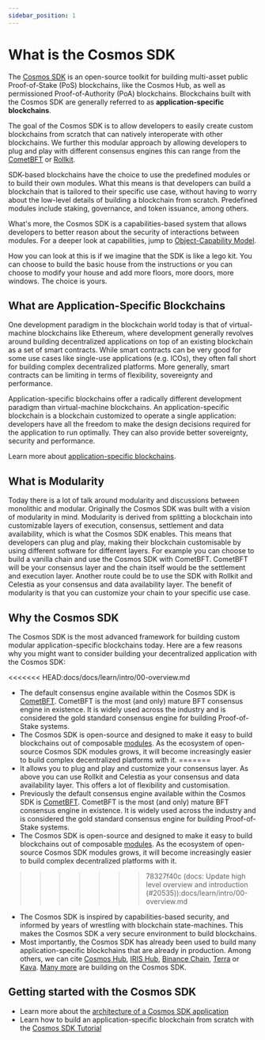 ```yaml
---
sidebar_position: 1
---
```


# What is the Cosmos SDK

The [Cosmos SDK](https://github.com/cosmos/cosmos-sdk) is an open-source toolkit for building multi-asset public Proof-of-Stake (PoS) <df value="blockchain">blockchains</df>, like the Cosmos Hub, as well as permissioned Proof-of-Authority (PoA) blockchains. Blockchains built with the Cosmos SDK are generally referred to as **application-specific blockchains**.

The goal of the Cosmos SDK is to allow developers to easily create custom blockchains from scratch that can natively interoperate with other blockchains. 
We further this modular approach by allowing developers to plug and play with different consensus engines this can range from the [CometBFT](https://github.com/cometbft/cometbft) or [Rollkit](https://rollkit.dev/). 

SDK-based blockchains have the choice to use the predefined modules or to build their own modules. What this means is that developers can build a blockchain that is tailored to their specific use case, without having to worry about the low-level details of building a blockchain from scratch. Predefined modules include staking, governance, and token issuance, among others.

What's more, the Cosmos SDK is a capabilities-based system that allows developers to better reason about the security of interactions between modules. For a deeper look at capabilities, jump to [Object-Capability Model](../advanced/10-ocap.md).

How you can look at this is if we imagine that the SDK is like a lego kit. You can choose to build the basic house from the instructions or you can choose to modify your house and add more floors, more doors, more windows. The choice is yours.

## What are Application-Specific Blockchains

One development paradigm in the blockchain world today is that of virtual-machine blockchains like Ethereum, where development generally revolves around building decentralized applications on top of an existing blockchain as a set of smart contracts. While smart contracts can be very good for some use cases like single-use applications (e.g. ICOs), they often fall short for building complex decentralized platforms. More generally, smart contracts can be limiting in terms of flexibility, sovereignty and performance.

Application-specific blockchains offer a radically different development paradigm than virtual-machine blockchains. An application-specific blockchain is a blockchain customized to operate a single application: developers have all the freedom to make the design decisions required for the application to run optimally. They can also provide better sovereignty, security and performance.

Learn more about [application-specific blockchains](./01-why-app-specific.md).

## What is Modularity

Today there is a lot of talk around modularity and discussions between monolithic and modular. Originally the Cosmos SDK was built with a vision of modularity in mind. Modularity is derived from splitting a blockchain into customizable layers of execution, consensus, settlement and data availability, which is what the Cosmos SDK enables. This means that developers can plug and play, making their blockchain customisable by using different software for different layers. For example you can choose to build a vanilla chain and use the Cosmos SDK with CometBFT. CometBFT will be your consensus layer and the chain itself would be the settlement and execution layer. Another route could be to use the SDK with Rollkit and Celestia as your consensus and data availability layer. The benefit of modularity is that you can customize your chain to your specific use case.

## Why the Cosmos SDK

The Cosmos SDK is the most advanced framework for building custom modular application-specific blockchains today. Here are a few reasons why you might want to consider building your decentralized application with the Cosmos SDK:

<<<<<<< HEAD:docs/docs/learn/intro/00-overview.md
* The default consensus engine available within the Cosmos SDK is [CometBFT](https://github.com/cometbft/cometbft). CometBFT is the most (and only) mature BFT consensus engine in existence. It is widely used across the industry and is considered the gold standard consensus engine for building Proof-of-Stake systems.
* The Cosmos SDK is open-source and designed to make it easy to build blockchains out of composable [modules](../modules). As the ecosystem of open-source Cosmos SDK modules grows, it will become increasingly easier to build complex decentralized platforms with it.
=======
* It allows you to plug and play and customize your consensus layer. As above you can use Rollkit and Celestia as your consensus and data availability layer. This offers a lot of flexibility and customisation. 
* Previously the default consensus engine available within the Cosmos SDK is [CometBFT](https://github.com/cometbft/cometbft). CometBFT is the most (and only) mature BFT consensus engine in existence. It is widely used across the industry and is considered the gold standard consensus engine for building Proof-of-Stake systems.
* The Cosmos SDK is open-source and designed to make it easy to build blockchains out of composable [modules](../../build/modules). As the ecosystem of open-source Cosmos SDK modules grows, it will become increasingly easier to build complex decentralized platforms with it.
>>>>>>> 78327f40c (docs: Update high level overview and introduction (#20535)):docs/learn/intro/00-overview.md
* The Cosmos SDK is inspired by capabilities-based security, and informed by years of wrestling with blockchain state-machines. This makes the Cosmos SDK a very secure environment to build blockchains.
* Most importantly, the Cosmos SDK has already been used to build many application-specific blockchains that are already in production. Among others, we can cite [Cosmos Hub](https://hub.cosmos.network), [IRIS Hub](https://irisnet.org), [Binance Chain](https://docs.binance.org/), [Terra](https://terra.money/) or [Kava](https://www.kava.io/). [Many more](https://cosmos.network/ecosystem) are building on the Cosmos SDK.

## Getting started with the Cosmos SDK

* Learn more about the [architecture of a Cosmos SDK application](./02-sdk-app-architecture.md)
* Learn how to build an application-specific blockchain from scratch with the [Cosmos SDK Tutorial](https://cosmos.network/docs/tutorial)
